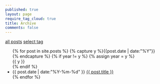 ```yaml
---
published: true
layout: page
require_tag_cloud: true
title: Archive
comments: false
---
```


<style type="text/css">
  .content a {
    color: #000000;
  }
  .content .listing-seperator {
    font-weight: bold;
  }
  .content .listing-item, .listing-seperator {
    list-style-type: none;
  }
  .content #select-all-button {
    text-decoration: underline;
  }
  .content #tag-cloud, #posts-in-tags {
    display: none;
  }
</style>

<section id="archive-nav">
  <span id="select-all">
    <a href="#select-all" id="select-all-button" title="all posts">all posts</a>
  </span>
  <span id="select-tag">
    <a href="#select-tag" id="select-tag-button" title="select tag">select tag</a>
  </span>
</section>

<section id="all-posts">
  <div>
    <ul class="listing">
    {% for post in site.posts %}
      {% capture y %}{{post.date | date:"%Y"}}{% endcapture %}
      {% if year != y %}
        {% assign year = y %}
        <li class="listing-seperator">{{ y }}</li>
      {% endif %}
      <li class="listing-item">
        <time datetime="{{ post.date | date:"%Y-%m-%d" }}">{{ post.date | date:"%Y-%m-%d" }}</time>
        <a href="{{ site.baseurl }}{{ post.url }}" target="_blank" title="{{ post.title | xml_escape }}">{{ post.title }}</a>
      </li>
    {% endfor %}
    </ul>
  </div>
</section>

<section id="posts-in-tags">
  <div id="tag-cloud">
  {% for tag in site.tags %}
    <a href="#{{ tag[0] | xml_escape }}" id="tag-cloud-button" title="{{ tag[0] | xml_escape }}" rel="{{ tag[1].size }}">{{ tag[0] }}</a>
  {% endfor %}
  </div>
  <ul class="listing">
  {% for tag in site.tags %}
    <li class="listing-seperator" id="{{ tag[0] | xml_escape }}">{{ tag[0] }}</li>
  {% for post in tag[1] %}
    <li class="listing-item">
    <time datetime="{{ post.date | date:"%Y-%m-%d" }}">{{ post.date | date:"%Y-%m-%d" }}</time>
    <a href="{{ site.baseurl }}{{ post.url }}" target="_blank" title="{{ post.title | xml_escape }}">{{ post.title }}</a>
    </li>
  {% endfor %}
  {% endfor %}
  </ul>
</section>
